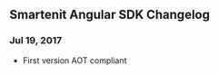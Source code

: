 ## Smartenit Angular SDK Changelog

<a name="Jul 19, 2017"></a>
### Jul 19, 2017
* First version AOT compliant